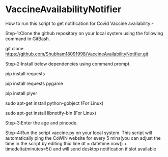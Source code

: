 # VaccineAvailabilityNotifier

How to run this script to get notification for Covid Vaccine availability:-

Step-1:Clone the github repository on your local system using the following command in GitBash.

git clone https://github.com/Shubham18091998/VaccineAvailabilityNotifier.git

Step-2:Install below dependencies using command prompt.

pip install requests

pip install requests pygame

pip install plyer

sudo apt-get install python-gobject (For Linux)

sudo apt-get install libnotify-bin (For Linux)

Step-3:Enter the age and pincode.

Step-4:Run the script vaccine.py on your local system. This script will automatically ping the CoWIN website for every 5 mins(you can adjust the time in the script by editing thid line dt = datetime.now() + timedelta(minutes=5)) and will send desktop notification if slot available
